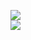 [![](https://img.shields.io/badge/Made%20With-Github%20Spray-lightgrey.svg?style=for-the-badge&logo=github)](https://github.com/Annihil/github-spray#11242)  
[![](https://i.imgur.com/2DrTn0Z.gif)](https://github.com/Annihil/github-spray)